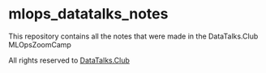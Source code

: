 # mlops_datatalks_notes
This repository contains all the notes that were made in the DataTalks.Club MLOpsZoomCamp

All rights reserved to [DataTalks.Club](https://datatalks.club/)
